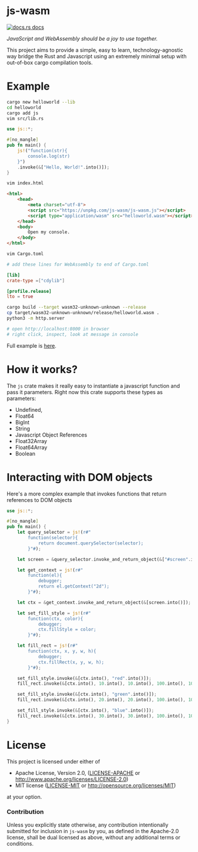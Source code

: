 # js-wasm
<a href="https://docs.rs/js"><img src="https://img.shields.io/badge/docs-latest-blue.svg?style=flat-square" alt="docs.rs docs" /></a>

*JavaScript and WebAssembly should be a joy to use together.*

This project aims to provide a simple, easy to learn, technology-agnostic way bridge the Rust and Javascript using an extremely minimal setup with out-of-box cargo compilation tools.

# Example
```bash
cargo new helloworld --lib
cd helloworld
cargo add js
vim src/lib.rs
```
```rust
use js::*;

#[no_mangle]
pub fn main() {
    js!("function(str){
        console.log(str)
    }")
    .invoke(&["Hello, World!".into()]);
}
```

```bash
vim index.html
```
```html
<html>
    <head>
        <meta charset="utf-8">
        <script src="https://unpkg.com/js-wasm/js-wasm.js"></script>
        <script type="application/wasm" src="helloworld.wasm"></script>
    </head>
    <body>
        Open my console.
    </body>
</html>
```
```bash
vim Cargo.toml
```
```toml
# add these lines for WebAssembly to end of Cargo.toml

[lib]
crate-type =["cdylib"]

[profile.release]
lto = true
```
```bash
cargo build --target wasm32-unknown-unknown --release
cp target/wasm32-unknown-unknown/release/helloworld.wasm .
python3 -m http.server

# open http://localhost:8000 in browser
# right click, inspect, look at message in console
```

Full example is [here](https://github.com/richardanaya/js-wasm/tree/master/examples/helloworld).

# How it works?

The `js` crate makes it really easy to instantiate a javascript function and pass it parameters.  Right now this crate supports these types as parameters:

* Undefined,
* Float64
* BigInt
* String
* Javascript Object References
* Float32Array
* Float64Array
* Boolean

# Interacting with DOM objects

Here's a more complex example that invokes functions that return references to DOM objects

```rust
use js::*;

#[no_mangle]
pub fn main() {
    let query_selector = js!(r#"
        function(selector){
            return document.querySelector(selector);
        }"#);

    let screen = &query_selector.invoke_and_return_object(&["#screen".into()]);

    let get_context = js!(r#"
        function(el){
            debugger;
            return el.getContext("2d");
        }"#);

    let ctx = &get_context.invoke_and_return_object(&[screen.into()]);

    let set_fill_style = js!(r#"
        function(ctx, color){
            debugger;
            ctx.fillStyle = color;
        }"#);

    let fill_rect = js!(r#"
        function(ctx, x, y, w, h){
            debugger;
            ctx.fillRect(x, y, w, h);
        }"#);

    set_fill_style.invoke(&[ctx.into(), "red".into()]);
    fill_rect.invoke(&[ctx.into(), 10.into(), 10.into(), 100.into(), 100.into()]);

    set_fill_style.invoke(&[ctx.into(), "green".into()]);
    fill_rect.invoke(&[ctx.into(), 20.into(), 20.into(), 100.into(), 100.into()]);

    set_fill_style.invoke(&[ctx.into(), "blue".into()]);
    fill_rect.invoke(&[ctx.into(), 30.into(), 30.into(), 100.into(), 100.into()]);
}
```


# License

This project is licensed under either of

 * Apache License, Version 2.0, ([LICENSE-APACHE](LICENSE-APACHE) or
   http://www.apache.org/licenses/LICENSE-2.0)
 * MIT license ([LICENSE-MIT](LICENSE-MIT) or
   http://opensource.org/licenses/MIT)

at your option.

### Contribution

Unless you explicitly state otherwise, any contribution intentionally submitted
for inclusion in `js-wasm` by you, as defined in the Apache-2.0 license, shall be
dual licensed as above, without any additional terms or conditions.
